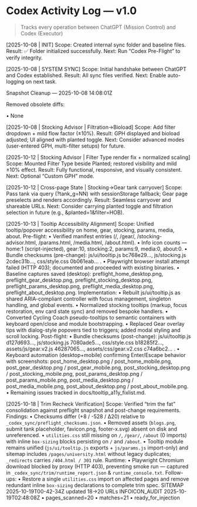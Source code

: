 # Codex Activity Log — v1.0
> Tracks every operation between ChatGPT (Mission Control) and Codex (Executor)

[2025-10-08 | INIT]
Scope: Created internal sync folder and baseline files.
Result: ✅ Folder initialized successfully.
Next: Run “Codex Pre-Flight” to verify integrity.

[2025-10-08 | SYSTEM SYNC]
Scope: Initial handshake between ChatGPT and Codex established.
Result: All sync files verified.
Next: Enable auto-logging on next task.

Snapshot Cleanup — 2025-10-08 14:08:01Z

Removed obsolete diffs:

• None

[2025-10-08 | Stocking Advisor | Filtration→Bioload]
Scope: Add filter dropdown + mild flow factor (±10%).
Result: GPH displayed and bioload adjusted; UI aligned with planted toggle.
Next: Consider advanced modes (user-entered GPH, multi-filter setups) for future.

[2025-10-12 | Stocking Advisor | Filter Type render fix + normalized scaling]
Scope: Mounted Filter Type beside Planted; restored visibility and mild ±10% effect.
Result: Fully functional, responsive, and visually consistent.
Next: Optional “Custom GPH” mode.

[2025-10-12 | Cross-page State | Stocking→Gear tank carryover]
Scope: Pass tank via query (?tank_g=NN) with sessionStorage fallback; Gear page preselects and renders accordingly.
Result: Seamless carryover and shareable URLs.
Next: Consider carrying planted toggle and filtration selection in future (e.g., &planted=1&filter=HOB).

[2025-10-13 | Tooltip Accessibility Alignment]
Scope: Unified tooltip/popover accessibility on home, gear, stocking, params, media, about.
Pre-flight:
• Verified manifest entries (/, /gear/, /stocking-advisor.html, /params.html, /media.html, /about.html).
• Info icon counts — home:1 (script-injected), gear:10, stocking:2, params:9, media:0, about:0.
• Bundle checksums (pre-change): js/ui/tooltip.js bc768e29…, js/stocking.js 2cdec31b…, css/style.css 0b061eab… .
• Playwright browser install attempt failed (HTTP 403); documented and proceeded with existing binaries.
• Baseline captures saved (desktop): preflight_home_desktop.png, preflight_gear_desktop.png, preflight_stocking_desktop.png, preflight_params_desktop.png, preflight_media_desktop.png, preflight_about_desktop.png.
Implementation:
• Rebuilt js/ui/tooltip.js as shared ARIA-compliant controller with focus management, singleton handling, and global events.
• Normalized stocking tooltips (markup, focus restoration, env card state sync) and removed bespoke handlers.
• Converted Cycling Coach pseudo-tooltips to semantic containers with keyboard open/close and module bootstrapping.
• Replaced Gear overlay tips with dialog-style popovers tied to triggers; added modal styling and scroll locking.
Post-flight:
• Bundle checksums (post-change): js/ui/tooltip.js d127d693…, js/stocking.js 7080ade5…, css/style.css b18285f2…, assets/js/gear.v2.js 46287065…, assets/css/gear.v2.css c74a6bc2… .
• Keyboard automation (desktop+mobile) confirming Enter/Escape behavior with screenshots: post_home_desktop.png / post_home_mobile.png, post_gear_desktop.png / post_gear_mobile.png, post_stocking_desktop.png / post_stocking_mobile.png, post_params_desktop.png / post_params_mobile.png, post_media_desktop.png / post_media_mobile.png, post_about_desktop.png / post_about_mobile.png.
• Remaining issues tracked in docs/tooltip_a11y_fixlist.md.

[2025-10-18 | Trim Recheck Verification]
Scope: Verified “trim the fat” consolidation against preflight snapshot and post-change requirements.
Findings:
• Checksums differ (+8 / -528 / Δ20) relative to `_codex_sync/preflight_checksums.json`.
• Removed assets (`blogs.png`, submit tank placeholder, favicon.png, footer-x.svg) absent on disk and unreferenced.
• `utilities.css` still missing on `/`, `/gear/`, `/about` (0 imports) with inline `box-sizing` blocks persisting on `/` and `/about`.
• Tooltip module remains unified (`js/ui/tooltip.js` exports + `js/params.js` import-only) and sitemap includes `/pages/university.html` without legacy duplicates; `_redirects` carries `/404.html / 301` rule.
Runtime:
• Playwright Chromium download blocked by proxy (HTTP 403), preventing smoke run — captured in `_codex_sync/trim/runtime_report.json` & `runtime_console.txt`.
Follow-ups:
• Restore a single `utilities.css` import on affected pages and remove redundant inline `box-sizing` declarations to complete trim spec.
SITEMAP 2025-10-19T00-42-34Z updated 18→20 URLs
INFOICON_AUDIT 2025-10-19T02:48:08Z • pages_scanned=20 • matches=21 • ready_for_injection
